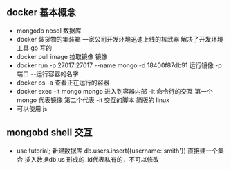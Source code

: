 ## docker 基本概念

- mongodb nosql 数据库
- docker 装货物的集装箱 一家公司开发环境迅速上线的核武器 解决了开发环境工具 go 写的
- docker pull image 拉取镜像
  镜像
- docker run -p 27017:27017 --name mongo -d 18400f87db91 运行镜像 -p 端口 --运行容器的名字
- docker ps -a 查看正在运行的容器
- docker exec -it mongo mongo 进入到容器内部
  -it 命令行的交互 第一个 mongo 代表镜像 第二个代表 -it 交互的脚本 简版的 linux
- 可以使用 js

## mongobd shell 交互

- use tutorial; 新建数据库 
 db.users.insert({username:'smith'}) 直接建一个集合 插入数据db.us
 形成的_id代表私有的，不可以修改
